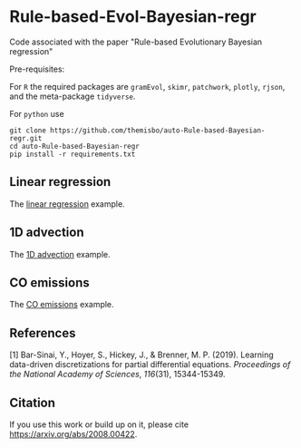 # Rule-based-Evol-Bayesian-regr
Code associated with the paper "Rule-based Evolutionary Bayesian regression"

Pre-requisites:

For `R` the required packages are `gramEvol`, `skimr`, `patchwork`, `plotly`, `rjson`, and the meta-package `tidyverse`.

For `python` use

```shell
git clone https://github.com/themisbo/auto-Rule-based-Bayesian-regr.git
cd auto-Rule-based-Bayesian-regr
pip install -r requirements.txt
```

## Linear regression

The [linear regression](linear-regression/) example.

## 1D advection

The [1D advection](advection-1d/) example.

## CO emissions

The [CO emissions](CO-emissions/) example.

## References

[1] Bar-Sinai, Y., Hoyer, S., Hickey, J., & Brenner, M. P. (2019). Learning data-driven discretizations for partial differential equations. _Proceedings of the National Academy of Sciences_, _116_(31), 15344-15349.


## Citation
If you use this work or build up on it, please cite https://arxiv.org/abs/2008.00422.
